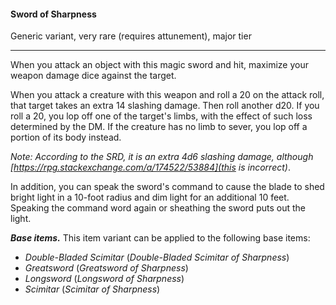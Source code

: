 #### Sword of Sharpness

Generic variant, very rare (requires attunement), major tier

---

When you attack an object with this magic sword and hit, maximize your weapon damage dice against the target.

When you attack a creature with this weapon and roll a 20 on the attack roll, that target takes an extra 14 slashing damage. Then roll another d20. If you roll a 20, you lop off one of the target's limbs, with the effect of such loss determined by the DM. If the creature has no limb to sever, you lop off a portion of its body instead.

*Note: According to the SRD, it is an extra 4d6 slashing damage, although [https://rpg.stackexchange.com/a/174522/53884](this is incorrect)*.

In addition, you can speak the sword's command to cause the blade to shed bright light in a 10-foot radius and dim light for an additional 10 feet. Speaking the command word again or sheathing the sword puts out the light.

***Base items.*** This item variant can be applied to the following base items:

- *Double-Bladed Scimitar* (*Double-Bladed Scimitar of Sharpness*)
- *Greatsword* (*Greatsword of Sharpness*)
- *Longsword* (*Longsword of Sharpness*)
- *Scimitar* (*Scimitar of Sharpness*)